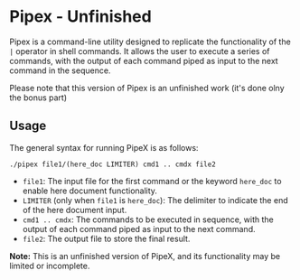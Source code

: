 # Pipex - Unfinished

Pipex is a command-line utility designed to replicate the functionality of the `|` operator in shell commands. It allows the user to execute a series of commands, with the output of each command piped as input to the next command in the sequence.

Please note that this version of Pipex is an unfinished work (it's done olny the bonus part)


## Usage

The general syntax for running PipeX is as follows:

```shell
./pipex file1/(here_doc LIMITER) cmd1 .. cmdx file2
```

- `file1`: The input file for the first command or the keyword `here_doc` to enable here document functionality.
- `LIMITER` (only when `file1` is `here_doc`): The delimiter to indicate the end of the here document input.
- `cmd1 .. cmdx`: The commands to be executed in sequence, with the output of each command piped as input to the next command.
- `file2`: The output file to store the final result.

**Note:** This is an unfinished version of PipeX, and its functionality may be limited or incomplete.

